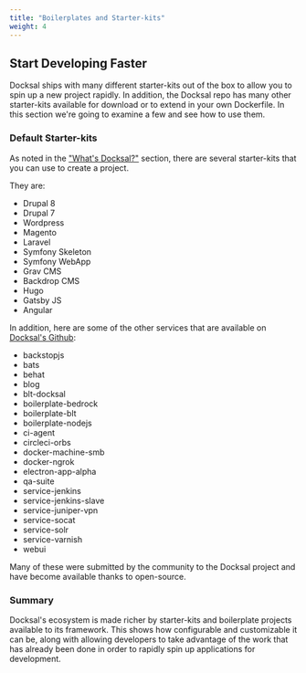 ```yaml
---
title: "Boilerplates and Starter-kits"
weight: 4
---
```


## Start Developing Faster

Docksal ships with many different starter-kits out of the box to allow you to spin up a new project rapidly. In addition, the Docksal repo has many other starter-kits available for download or to extend in your own Dockerfile. In this section we're going to examine a few and see how to use them.

### Default Starter-kits

As noted in the ["What's Docksal?"](/docs/intro-docksal/whats-docksal/) section, there are several starter-kits that you can use to create a project.

They are:

* Drupal 8
* Drupal 7
* Wordpress
* Magento
* Laravel
* Symfony Skeleton
* Symfony WebApp
* Grav CMS
* Backdrop CMS
* Hugo
* Gatsby JS
* Angular

In addition, here are some of the other services that are available on [Docksal's Github](https://github.com/docksal):

* backstopjs
* bats
* behat
* blog
* blt-docksal
* boilerplate-bedrock
* boilerplate-blt
* boilerplate-nodejs
* ci-agent
* circleci-orbs
* docker-machine-smb
* docker-ngrok
* electron-app-alpha
* qa-suite
* service-jenkins
* service-jenkins-slave
* service-juniper-vpn
* service-socat
* service-solr
* service-varnish
* webui

Many of these were submitted by the community to the Docksal project and have become available thanks to open-source.

### Summary

Docksal's ecosystem is made richer by starter-kits and boilerplate projects available to its framework. This shows how configurable and customizable it can be, along with allowing developers to take advantage of the work that has already been done in order to rapidly spin up applications for development.
